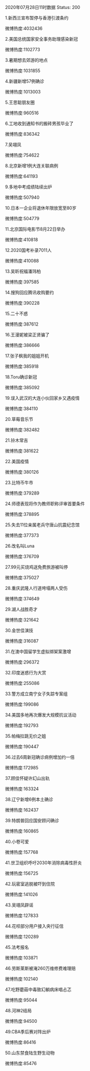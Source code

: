 2020年07月28日11时数据
Status: 200

1.新西兰宣布暂停与香港引渡条约

微博热度:4032436

2.美国总统国家安全事务助理感染新冠

微博热度:1102773

3.暑期想去郊游的地点

微博热度:1031855

4.新疆新增57例确诊

微博热度:1013003

5.王思聪朋友圈

微博热度:960516

6.工地收到通知书的搬砖男孩毕业了

微博热度:836342

7.吴翊凤

微博热度:754622

8.北京新增1例大连关联病例

微博热度:641193

9.多地中考成绩陆续出炉

微博热度:507940

10.日本一企业将退休年限放宽至80岁

微博热度:504779

11.北京国际电影节8月22日举办

微博热度:410818

12.2020国考补录7011人

微博热度:410088

13.吴昕祝福潘玮柏

微博热度:397585

14.搜狗回应腾讯收购要约

微博热度:390228

15.二十不惑

微博热度:387612

16.王漫妮被梁正贤骗了

微博热度:386666

17.张子枫我的姐姐开机

微博热度:385918

18.Toru确诊新冠

微博热度:385092

19.误入武汉的大连小伙回家乡又遇疫情

微博热度:384110

20.草莓音乐节

微博热度:382482

21.铃木常吉

微博热度:381622

22.美国疫情

微博热度:380126

23.比特币牛市

微博热度:379289

24.师德表现将作为教师职称评审首要条件

微博热度:378895

25.失去11位亲属老兵守唐山抗震纪念馆

微博热度:377373

26.改名叫Luna

微博热度:376709

27.99元买烧鸡送免费旅游被叫停

微博热度:375027

28.重庆武隆人行道垮塌两人受伤

微博热度:374649

29.湖人战胜奇才

微博热度:321642

30.金世佳演技

微博热度:316087

31.在澳中国留学生虚拟绑架案激增

微博热度:296372

32.印度迷惑行为大赏

微博热度:255086

33.警方成立南宁女子失踪专案组

微博热度:199086

34.美国多地再次爆发大规模抗议活动

微博热度:192793

35.帕梅拉跳无价之姐

微博热度:190447

36.过去6周新冠确诊病例增加约一倍

微博热度:172985

37.顾佳怀疑许幻山出轨

微博热度:163324

38.辽宁新增6例本土确诊

微博热度:162437

39.特朗普回应国安顾问确诊

微博热度:160865

40.小卷可爱

微博热度:157768

41.世卫组织呼吁2030年消除病毒性肝炎

微博热度:156725

42.玩密室逃脱被吓到住院

微博热度:141026

43.吴翊凤辟谣

微博热度:127833

44.花呗部分用户接入央行征信

微博热度:120289

45.法考报名

微博热度:103871

46.劳斯莱斯被淹260万维修费难理赔

微博热度:102140

47.吃野蘑菇中毒致幻躺病床唱忐忑

微博热度:95044

48.河神2结局

微博热度:94500

49.CBA季后赛对阵出炉

微博热度:86416

50.山东禁食陆生野生动物

微博热度:85476

